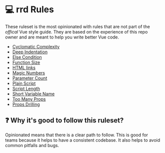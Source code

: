 # 💻 rrd Rules

These ruleset is the most opinionated with rules that are not part of the *offical* Vue style guide. They are based on the experience of this repo owner and are meant to help you write better Vue code.

- [Cyclomatic Complexity](./cyclomatic-complexity.md)
- [Deep Indentation](./deep-indentation.md)
- [Else Condition](./else-condition.md)
- [Function Size](./function-size.md)
- [HTML links](./html-link.md)
- [Magic Numbers](./magic-numbers.md)
- [Parameter Count](./parameter-count.md)
- [Plain Script](./plain-script.md)
- [Script Length](./script-length.md)
- [Short Variable Name](./short-variable-name.md)
- [Too Many Props](./too-many-props.md)
- [Props Drilling](./props-drilling.md)

## ❓ Why it's good to follow this ruleset?

Opinionated means that there is a clear path to follow. This is good for teams because it helps to have a consistent codebase. It also helps to avoid common pitfalls and bugs.
